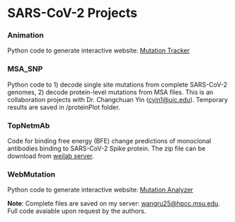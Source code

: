 # SARS-CoV-2 Projects

### Animation

Python code to generate interactive website: [Mutation Tracker](https://users.math.msu.edu/users/weig/SARS-CoV-2_Mutation_Tracker.html)

### MSA_SNP

Python code to 1) decode single site mutations from complete SARS-CoV-2 genomes, 2) decode protein-level mutations from MSA files. This is an collaboration projects with Dr. Changchuan Yin (cyin1@uic.edu). Temporary results are saved in /proteinPlot folder.

### TopNetmAb

Code for binding free energy (BFE) change predictions of monoclonal antibodies binding to SARS-CoV-2 Spike protein. The zip file can be download from [weilab server](https://weilab.math.msu.edu/Downloads/TopNetmAb.tar.gz).

### WebMutation

Python code to generate interactive website: [Mutation Analyzer](https://weilab.math.msu.edu/MutationAnalyzer/)



**Note**: Complete files are saved on my server: wangru25@hpcc.msu.edu. Full code avaiable upon request by the authors. 
